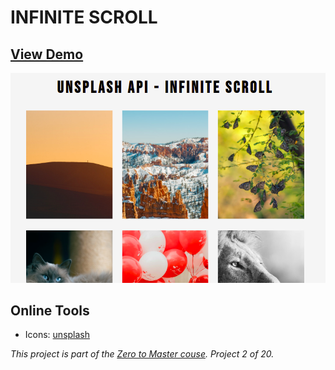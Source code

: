 # INFINITE SCROLL

## [View Demo](https://elderpintto.github.io/infinite-scroll/)
![Quote Generator ScreenShot](infinite-scroll.png)

## Online Tools 

* Icons: [unsplash](https://unsplash.com/developers)


*This project is part of the [Zero to Master couse](https://academy.zerotomastery.io/p/javascript-projects). Project 2 of 20.*